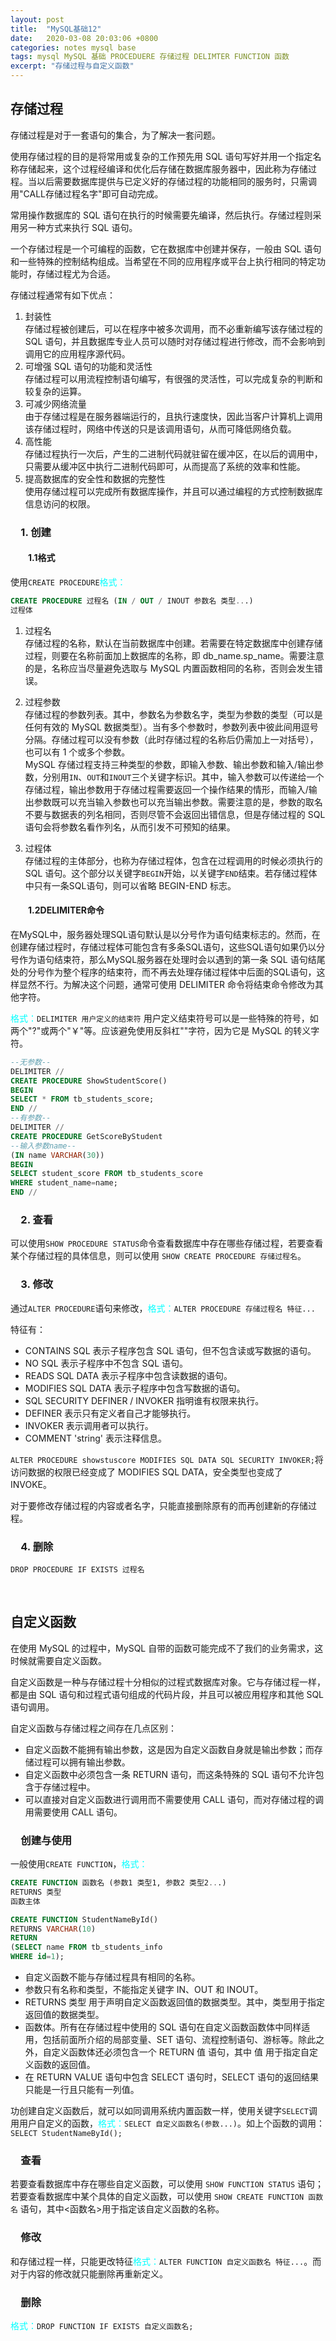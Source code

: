 ```yaml
---
layout: post
title:  "MySQL基础12"
date:   2020-03-08 20:03:06 +0800
categories: notes mysql base
tags: mysql MySQL 基础 PROCEDUERE 存储过程 DELIMTER FUNCTION 函数
excerpt: "存储过程与自定义函数"
---
```


## 存储过程

存储过程是对于一套语句的集合，为了解决一套问题。

使用存储过程的目的是将常用或复杂的工作预先用 SQL 语句写好并用一个指定名称存储起来，这个过程经编译和优化后存储在数据库服务器中，因此称为存储过程。当以后需要数据库提供与已定义好的存储过程的功能相同的服务时，只需调用"CALL存储过程名字"即可自动完成。

常用操作数据库的 SQL 语句在执行的时候需要先编译，然后执行。存储过程则采用另一种方式来执行 SQL 语句。

一个存储过程是一个可编程的函数，它在数据库中创建并保存，一般由 SQL 语句和一些特殊的控制结构组成。当希望在不同的应用程序或平台上执行相同的特定功能时，存储过程尤为合适。

存储过程通常有如下优点：  

1) 封装性  
存储过程被创建后，可以在程序中被多次调用，而不必重新编写该存储过程的 SQL 语句，并且数据库专业人员可以随时对存储过程进行修改，而不会影响到调用它的应用程序源代码。  
2) 可增强 SQL 语句的功能和灵活性  
存储过程可以用流程控制语句编写，有很强的灵活性，可以完成复杂的判断和较复杂的运算。  
3) 可减少网络流量  
由于存储过程是在服务器端运行的，且执行速度快，因此当客户计算机上调用该存储过程时，网络中传送的只是该调用语句，从而可降低网络负载。  
4) 高性能  
存储过程执行一次后，产生的二进制代码就驻留在缓冲区，在以后的调用中，只需要从缓冲区中执行二进制代码即可，从而提高了系统的效率和性能。  
5) 提高数据库的安全性和数据的完整性  
使用存储过程可以完成所有数据库操作，并且可以通过编程的方式控制数据库信息访问的权限。

### &emsp;1. 创建

#### &emsp;&emsp;1.1格式

使用`CREATE PROCEDURE`<span style="color:aqua">格式：</span>

```sql
CREATE PROCEDURE 过程名 (IN / OUT / INOUT 参数名 类型...) 
过程体
```

1. 过程名  
存储过程的名称，默认在当前数据库中创建。若需要在特定数据库中创建存储过程，则要在名称前面加上数据库的名称，即 db_name.sp_name。需要注意的是，名称应当尽量避免选取与 MySQL 内置函数相同的名称，否则会发生错误。  

2. 过程参数  
存储过程的参数列表。其中，参数名为参数名字，类型为参数的类型（可以是任何有效的 MySQL 数据类型）。当有多个参数时，参数列表中彼此间用逗号分隔。存储过程可以没有参数（此时存储过程的名称后仍需加上一对括号），也可以有 1 个或多个参数。  
MySQL 存储过程支持三种类型的参数，即输入参数、输出参数和输入/输出参数，分别用`IN`、`OUT`和`INOUT`三个关键字标识。其中，输入参数可以传递给一个存储过程，输出参数用于存储过程需要返回一个操作结果的情形，而输入/输出参数既可以充当输入参数也可以充当输出参数。需要注意的是，参数的取名不要与数据表的列名相同，否则尽管不会返回出错信息，但是存储过程的 SQL 语句会将参数名看作列名，从而引发不可预知的结果。  

3. 过程体  
存储过程的主体部分，也称为存储过程体，包含在过程调用的时候必须执行的 SQL 语句。这个部分以关键字`BEGIN`开始，以关键字`END`结束。若存储过程体中只有一条SQL语句，则可以省略 BEGIN-END 标志。

#### &emsp;&emsp;1.2DELIMITER命令

在MySQL中，服务器处理SQL语句默认是以分号作为语句结束标志的。然而，在创建存储过程时，存储过程体可能包含有多条SQL语句，这些SQL语句如果仍以分号作为语句结束符，那么MySQL服务器在处理时会以遇到的第一条 SQL 语句结尾处的分号作为整个程序的结束符，而不再去处理存储过程体中后面的SQL语句，这样显然不行。为解决这个问题，通常可使用 DELIMITER 命令将结束命令修改为其他字符。

<span style="color:aqua">格式：</span>`DELIMITER 用户定义的结束符` 用户定义结束符号可以是一些特殊的符号，如两个"?"或两个"￥"等。应该避免使用反斜杠"\"字符，因为它是 MySQL 的转义字符。

```sql
--无参数--
DELIMITER //
CREATE PROCEDURE ShowStudentScore()
BEGIN
SELECT * FROM tb_students_score;
END //
--有参数--
DELIMITER //
CREATE PROCEDURE GetScoreByStudent
--输入参数name--
(IN name VARCHAR(30))
BEGIN
SELECT student_score FROM tb_students_score
WHERE student_name=name;
END //
```

### &emsp;2. 查看

可以使用`SHOW PROCEDURE STATUS`命令查看数据库中存在哪些存储过程，若要查看某个存储过程的具体信息，则可以使用 `SHOW CREATE PROCEDURE 存储过程名`。

### &emsp;3. 修改

通过`ALTER PROCEDURE`语句来修改，<span style="color:aqua">格式：</span>`ALTER PROCEDURE 存储过程名 特征...`

特征有：

+ CONTAINS SQL 表示子程序包含 SQL 语句，但不包含读或写数据的语句。
+ NO SQL 表示子程序中不包含 SQL 语句。
+ READS SQL DATA 表示子程序中包含读数据的语句。
+ MODIFIES SQL DATA 表示子程序中包含写数据的语句。
+ SQL SECURITY  DEFINER / INVOKER 指明谁有权限来执行。
+ DEFINER 表示只有定义者自己才能够执行。
+ INVOKER 表示调用者可以执行。
+ COMMENT 'string' 表示注释信息。

`ALTER PROCEDURE showstuscore MODIFIES SQL DATA SQL SECURITY INVOKER;`将访问数据的权限已经变成了 MODIFIES SQL DATA，安全类型也变成了 INVOKE。

对于要修改存储过程的内容或者名字，只能直接删除原有的而再创建新的存储过程。

### &emsp;4. 删除

`DROP PROCEDURE IF EXISTS 过程名`

&emsp;

## 自定义函数

在使用 MySQL 的过程中，MySQL 自带的函数可能完成不了我们的业务需求，这时候就需要自定义函数。

自定义函数是一种与存储过程十分相似的过程式数据库对象。它与存储过程一样，都是由 SQL 语句和过程式语句组成的代码片段，并且可以被应用程序和其他 SQL 语句调用。

自定义函数与存储过程之间存在几点区别：

+ 自定义函数不能拥有输出参数，这是因为自定义函数自身就是输出参数；而存储过程可以拥有输出参数。
+ 自定义函数中必须包含一条 RETURN 语句，而这条特殊的 SQL 语句不允许包含于存储过程中。
+ 可以直接对自定义函数进行调用而不需要使用 CALL 语句，而对存储过程的调用需要使用 CALL 语句。

### &emsp;创建与使用

一般使用`CREATE FUNCTION`，<span style="color:aqua">格式：</span>

```sql
CREATE FUNCTION 函数名 (参数1 类型1, 参数2 类型2...)
RETURNS 类型
函数主体
```

```sql
CREATE FUNCTION StudentNameById()
RETURNS VARCHAR(10)
RETURN
(SELECT name FROM tb_students_info
WHERE id=1);
```

+ 自定义函数不能与存储过程具有相同的名称。
+ 参数只有名称和类型，不能指定关键字 IN、OUT 和 INOUT。
+ RETURNS 类型 用于声明自定义函数返回值的数据类型。其中，类型用于指定返回值的数据类型。
+ 函数体。所有在存储过程中使用的 SQL 语句在自定义函数函数体中同样适用，包括前面所介绍的局部变量、SET 语句、流程控制语句、游标等。除此之外，自定义函数体还必须包含一个 RETURN 值 语句，其中 值 用于指定自定义函数的返回值。
+ 在 RETURN VALUE 语句中包含 SELECT 语句时，SELECT 语句的返回结果只能是一行且只能有一列值。

功创建自定义函数后，就可以如同调用系统内置函数一样，使用关键字`SELECT`调用用户自定义的函数，<span style="color:aqua">格式：</span>`SELECT 自定义函数名(参数...)`。如上个函数的调用：`SELECT StudentNameById();`

### &emsp;查看

若要查看数据库中存在哪些自定义函数，可以使用 `SHOW FUNCTION STATUS` 语句；若要查看数据库中某个具体的自定义函数，可以使用 `SHOW CREATE FUNCTION 函数名` 语句，其中<函数名>用于指定该自定义函数的名称。

### &emsp;修改

和存储过程一样，只能更改特征<span style="color:aqua">格式：</span>`ALTER FUNCTION 自定义函数名 特征...`。而对于内容的修改就只能删除再重新定义。

### &emsp;删除

<span style="color:aqua">格式：</span>`DROP FUNCTION IF EXISTS 自定义函数名;`
